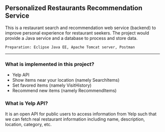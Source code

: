 ## Personalized Restaurants Recommendation Service

This is a restaurant search and recommendation web service (backend) to improve personal experience for restaurant seekers. The project would provide a Java service and a database to process and store data.

`Preparation: Eclipse Java EE, Apache Tomcat server, Postman`
__________________


### What is implemented in this project?
- Yelp API
- Show items near your location (namely SearchItems)
- Set favored items (namely VisitHistory)
- Recommend new items (namely RecommendItems)

### What is Yelp API?
It is an open API for public users to access information from Yelp such that we can fetch real restaurant information including name, description, location, category, etc.








